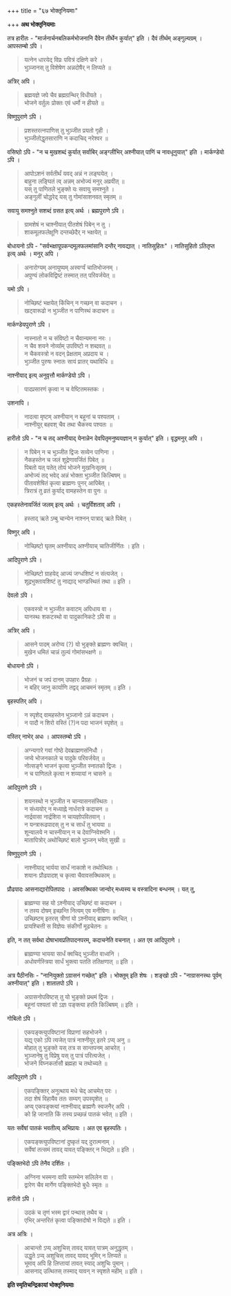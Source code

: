 +++
title = "६७ भोक्तृनियमाः"

+++
**अथ भोक्तृनियमाः**

तत्र हारीतः -  "मार्जनार्चनबलिकर्मभोजनानि दैवेन तीर्थेन कुर्यात्" इति । दैवं तीर्थम् अङ्गुल्यग्रम् । आपस्तम्बो ऽपि ।

> यत्नेन धारयेद् विप्रः पवित्रं दक्षिणे करे ।  
> भुञ्जानस् तु विशेषेण अन्नदोषैर् न लिप्यते ॥

अत्रिर् अपि ।

> ब्रह्मयज्ञे जपे चैव ब्रह्मग्रन्थिर् विधीयते ।  
> भोजने वर्तुलः प्रोक्तः एवं धर्मो न हीयते ॥

विष्णुपुराणे ऽपि ।

> प्रशस्तरत्नपाणिस् तु भुञ्जीत प्रयतो गृही ।  
> भुञ्जीतोद्धृतसाराणि न कदाचिद् नरेश्वर ॥

वसिष्ठो ऽपि -  "न च मुखशब्दं कुर्यात् सर्वाबिर् अङ्ग्लीभिर् अश्नीयात् पाणिं च नावधूनुयात्" इति । मार्कण्डेयो ऽपि ।

> आपोऽशनं सर्वतीर्थं यवद् अन्नं न लङ्घयेत् ।  
> बाहुना लङ्घितं त्व् अन्नम् अभोज्यं मनुर् अव्रवीत् ॥  
> यस् तु पाणितले भुङ्क्ते यः सवायु समश्नुते ।  
> अङ्गुलीं चोद्धरेद् यस् तु गोमांसाशनवत् स्मृतम् ॥

सवायु समश्नुते सशब्दं ग्रसत इत्य् अर्थः । ब्रह्मपुराणे ऽपि ।

> ग्रामशेषं न चाश्नीयात् पीतशेषं पिबेन् न तु ।  
> शाकमूलफलेक्षूणि दन्तच्छेदैर् न भक्षयेत् ॥

बोधायनो ऽपि -  "सर्वभक्षापूपकन्दमूलफलमांसानि दन्तैर् नावद्यात् । नातिसुहितः" । नातिसुहितो ऽतितृप्त इत्य् अर्थः । मनुर् अपि ।

> अनारोग्यम् अनायुष्यम् अस्वर्ग्यं चातिभोजनम् ।  
> अपुण्यं लोकविद्विष्टं तस्मात् तत् परिवर्जयेत् ॥

यमो ऽपि ।

> नोच्छिष्टं भक्षयेत् किंचिन् न गच्छन् वा कदाचन ।  
> खट्वारूढो न भुञ्जीत न पाणिस्थं कदाचन ॥

मार्कण्डेयपुराणे ऽपि ।

> नास्नातो न च संविष्टो न चैवान्यमना नरः ।  
> न चैव शयने नोर्व्याम् उपविष्टो न शब्दवत् ॥  
> न चैकवस्त्रो न वदन् प्रेक्षताम् अप्रदाय च ।  
> भुञ्जीत पुरुषः स्नातः सायं प्रातर् यथाविधि ॥

नाश्नीयाद् इत्य् अनुवृत्तौ मार्कण्डेयो ऽपि ।

> पादप्रसारणं कृत्वा न च वेष्टितमस्तकः ।

उशनापि ।

> नादत्वा मृष्टम् अश्नीयान् न बहूनां च पश्यताम् ।  
> नाश्नीयुर् बहवश् चैव तथा चैकस्य पश्यतः ॥

हारीतो ऽपि -  "न च तद् अश्नीयाद् येनान्नेन देवपितृमनुष्ययज्ञान् न कुर्यात्" इति । वृद्धमनुर् अपि ।

> न पिबेन् न च भुञ्जीत द्विजः सव्येन पाणिना ।  
> नैकहस्तेन च जलं शूद्रेणावर्जितं पिबेत् ॥  
> पिबतो यत् पतेत् तोयं भोजने मुखनिःसृतम् ।  
> अभोज्यं तद् भवेद् अन्नं भोक्ता भुञ्जीत किल्बिषम् ॥  
> पीतावशेषितं कृत्वा ब्राह्मणः पुनर् आपिबेत् ।  
> त्रिरात्रं तु व्रतं कुर्याद् वामहस्तेन वा पुनः ॥

एकहस्तेनावर्जितं जलम् इत्य् अर्थः । चतुर्विंशताव् अपि ।

> हस्ताद् ऋते ऽम्बु चान्येन नाश्नन् पात्राद् ऋते पिबेत् ।

विष्णुर् अपि ।

> नोच्छिष्टो घृतम् अश्नीयाद् अश्नीयाच् चातिजीर्णितः । इति ।

आदिपुराणे ऽपि ।

> नोच्छिष्टो ग्राहयेद् आज्यं जग्धशिष्टं न संत्यजेत् ।  
> शूद्रभुक्तावशिष्टं तु नाद्याद् भाण्डस्थितं तथा ॥ इति ।

देवलो ऽपि ।

> एकवस्त्रो न भुञ्जीत कवाटम् अपिधाय वा ।  
> यानस्थः शकटस्थो वा पादुकानिकटे ऽपि वा ॥

अत्रिर् अपि ।

> आसने पादम् अरोप्य (?) यो भुङ्क्ते ब्राह्मणः क्वचित् ।  
> मुखेन धमितं चान्नं तुल्यं गोमांसभक्षणे ॥

बोधायनो ऽपि ।

> भोजनं च जपं दानम् उपहारः प्रैग्रहः ।  
> न बहिर् जानु कार्याणि तद्वद् आचमनं स्मृतम् ॥ इति ।

बृहस्पतिर् अपि ।

> न स्पृशेद् वामहस्तेन भुञ्जानो ऽन्नं कदाचन ।  
> न पादौ न शिरो वस्तिं (?)न पदा भाजनं स्पृशेत् ॥

वस्तिर् नाभेर् अधः । आपस्तम्बो ऽपि ।

> अग्न्यगारे गवां गोष्ठे देवब्राह्मणसंनिधौ ।  
> जप्ये भोजनकाले च पादुके परिवर्जयेत् ॥  
> नोत्सङ्गे भाजनं कृत्वा भुञ्जीत स्नातको द्विजः ।  
> न च पाणितले कृत्वा न शय्यायां न चासने ॥

आदिपुराणे ऽपि ।

> शयनस्थो न भुञ्जीत न चान्यासनसंस्थितः ।  
> न संध्ययोर् न मध्याह्ने नार्धरात्रे कदाचन ॥  
> नार्द्रवासा नार्द्रशिरा न चायज्ञोपवितवान् ।  
> न यन्त्रारूढपादस् तु न च सार्धं तु भायया ॥  
> शून्यालये न चास्नीयान् न च देवाग्निवेश्मनि ।  
> मातापित्रोर् अथोच्छिष्टं बालो भुञ्जन् भवेत् सुखी ॥

विष्णुपुराणे ऽपि ।

> नाश्नीयाद् भार्यया सार्धं नाकाशे न तथोत्थितः ।  
> शयानः प्रौढपादश् च कृत्वा चैवावसक्थिकाम् ॥

प्रौढपादः आसनाद्यारोपितपादः । अवसक्थिका जान्वोर् मध्यस्य च वस्त्रादिना बन्धनम् । यत् तु,

> ब्राह्मण्या सह यो ऽश्नीयाद् उच्छिष्टं वा कदाचन ।  
> न तस्य दोषम् इच्छन्ति नित्यम् एव मनीषिणः ॥  
> उच्छिष्टम् इतरस् त्रीणां यो ऽश्नीयाद् ब्राह्मणः क्वचित् ।  
> प्रायश्चित्ती स विज्ञेयः संकीर्णो मूढचेतनः ॥

इति, न तत् सर्वथा दोषाभावप्रतिपादनपरम्, कदाचनेति वचनात् । अत एव आदिपुराणे ।

> ब्राह्मण्या भायया सार्धं क्वचिद् भुञ्जीत वाध्वनि ।  
> अधोवर्णस्त्रिया सार्धं भुक्त्वा पतति ततिक्षणात् ॥ इति ।

अत्र पैठीनसिः -  "नानियुक्तो ऽग्रासनं गच्छेत्" इति । भोक्तुम् इति शेषः । शङ्खो ऽपि -  "नाग्रासनस्थः पूर्वम् अश्नीयात्" इति । शातातपो ऽपि ।

> अग्रासनोपविष्टस् तु यो भुङ्क्ते प्रथमं द्विजः ।  
> बहूनां पश्यतां सो ऽज्ञः पङ्क्त्या हरति किल्बिषम् ॥ इति ।

गोबिलो ऽपि ।

> एकपङ्क्त्युपविष्टानां विप्राणां सहभोजने ।  
> यद्य् एको ऽपि त्यजेत् पात्रं नाश्नीयुर् इतरे ऽप्य् अनु ॥  
> मोहात् तु भुङ्क्ते यस् तत्र स सान्तपनम् आचरेत् ।  
> भुञ्जानेषु तु विप्रेषु यस् तु पात्रं परित्यजेत् ।  
> भोजने विघ्नकर्तासौ ब्रह्महा च तथोच्यते ॥

आदिपुराणे ऽपि ।

> एकपङ्क्तिर् अनुत्थाय मधे चेद् आचमेत् परः ।  
> तदा शेषं विहायैव ततः सम्यग् उपस्पृशेत् ॥  
> अप्य् एकपङ्क्त्यां नाश्नीयाद् ब्राह्मणैः स्वजनैर् अपि ।  
> को हि जानाति किं तस्य प्रच्छन्नं पातकं भवेत् ॥ इति ।

यतः सर्वेषां पातकं भवतीत्य् अभिप्रायः । अत एव बृहस्पतिः ।

> एकपङ्क्त्युपविष्टानां दुष्कृतं यद् दुरात्मनाम् ।  
> सर्वेषां तत्समं तावद् यावत् पङ्क्तिर् न भिद्यते ॥ इति ।

पङ्क्तिभेदो ऽपि तेनैव दर्शितः ।

> अग्निना भस्मना वापि स्तम्भेन सलिलेन वा ।  
> द्वारेण चैव मार्गेण पङ्क्तिभेदो बुधैः स्मृतः ॥

हारीतो ऽपि ।

> उदकं च तृणं भस्म द्वारं पन्थास् तथैव च ।  
> एभिर् अन्तरितं कृत्वा पङ्क्तिदोषो न विद्यते ॥ इति ।

अत्र अत्रिः ।

> आचान्तो ऽप्य् अशुचिस् तावद् यावत् पात्रम् अनुद्धृतम् ।  
> उद्धृते ऽप्य् अशुचिस् तावद् यावद् भूमिर् न लिप्यते ॥  
> भूमाव् अपि हि लिप्तायां तावत् स्याद् अशुचिः पुमान् ।  
> आसनाद् उत्थितस् तस्माद् यावन् न स्पृशते महीम् ॥ इति ।

**इति स्मृतिचन्द्रिकायां भोक्तृनियमाः**
